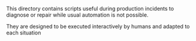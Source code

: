 This directory contains scripts useful during production incidents to diagnose or repair while usual automation is not possible.

They are designed to be executed interactively by humans and adapted to each situation 